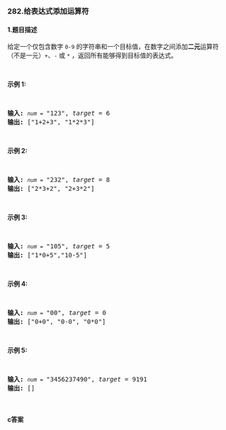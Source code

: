 ### 282.给表达式添加运算符

#### 1.题目描述

<p>给定一个仅包含数字&nbsp;<code>0-9</code>&nbsp;的字符串和一个目标值，在数字之间添加<strong>二元</strong>运算符（不是一元）<code>+</code>、<code>-</code>&nbsp;或&nbsp;<code>*</code>&nbsp;，返回所有能够得到目标值的表达式。</p><br/><p><strong>示例 1:</strong></p><br/><pre><strong>输入:</strong> <code><em>num</em> = </code>&quot;123&quot;, <em>target</em> = 6<br/><strong>输出: </strong>[&quot;1+2+3&quot;, &quot;1*2*3&quot;] <br/></pre><br/><p><strong>示例&nbsp;2:</strong></p><br/><pre><strong>输入:</strong> <code><em>num</em> = </code>&quot;232&quot;, <em>target</em> = 8<br/><strong>输出: </strong>[&quot;2*3+2&quot;, &quot;2+3*2&quot;]</pre><br/><p><strong>示例 3:</strong></p><br/><pre><strong>输入:</strong> <code><em>num</em> = </code>&quot;105&quot;, <em>target</em> = 5<br/><strong>输出: </strong>[&quot;1*0+5&quot;,&quot;10-5&quot;]</pre><br/><p><strong>示例&nbsp;4:</strong></p><br/><pre><strong>输入:</strong> <code><em>num</em> = </code>&quot;00&quot;, <em>target</em> = 0<br/><strong>输出: </strong>[&quot;0+0&quot;, &quot;0-0&quot;, &quot;0*0&quot;]<br/></pre><br/><p><strong>示例 5:</strong></p><br/><pre><strong>输入:</strong> <code><em>num</em> = </code>&quot;3456237490&quot;, <em>target</em> = 9191<br/><strong>输出: </strong>[]<br/></pre><br/>

#### c答案

```c


